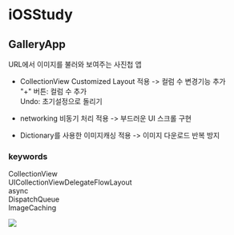 # iOSStudy

## GalleryApp
URL에서 이미지를 불러와 보여주는 사진첩 앱  
- CollectionView Customized Layout 적용 -> 컬럼 수 변경기능 추가  
"+" 버튼: 컬럼 수 추가  
Undo: 초기설정으로 돌리기  

- networking 비동기 처리 적용 -> 부드러운 UI 스크롤 구현  
- Dictionary를 사용한 이미지캐싱 적용 -> 이미지 다운로드 반복 방지  

### keywords
CollectionView  
UICollectionViewDelegateFlowLayout  
async  
DispatchQueue  
ImageCaching  


![](https://github.com/KKANG00/GalleryApp/blob/master//Simulator-Screen-Recording.gif)
